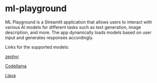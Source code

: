 # ml-playground

ML Playground is a Streamlit application that allows users to interact with various AI models for different tasks such as text generation, image description, and more. The app dynamically loads models based on user input and generates responses accordingly.

Links for the supported models:

[zephyr](https://huggingface.co/TheBloke/zephyr-7B-beta-GGUF/tree/main)

[Codellama](https://huggingface.co/TheBloke/CodeLlama-7B-GGUF/tree/main)

[Llava](https://huggingface.co/mys/ggml_llava-v1.5-7b/tree/main)